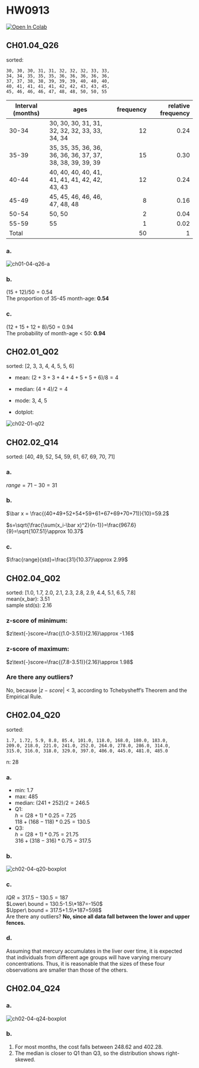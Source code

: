 # HW0913
[![Open In Colab](https://colab.research.google.com/assets/colab-badge.svg)](https://colab.research.google.com/drive/1TKvdy1GOr9DBrylWU2Tlb2U4siQg6Gug?usp=sharing)

## CH01.04_Q26

sorted: <br>
```
30, 30, 30, 31, 31, 32, 32, 32, 33, 33, 
34, 34, 35, 35, 35, 36, 36, 36, 36, 36, 
37, 37, 38, 38, 39, 39, 39, 40, 40, 40, 
40, 41, 41, 41, 41, 42, 42, 43, 43, 45, 
45, 46, 46, 46, 47, 48, 48, 50, 50, 55
```

|Interval (months)|ages|frequency|relative frequency|
|---|---|---:|---:|
|30-34|30, 30, 30, 31, 31, 32, 32, 32, 33, 33, 34, 34|12|0.24|
|35-39|35, 35, 35, 36, 36, 36, 36, 36, 37, 37, 38, 38, 39, 39, 39|15|0.30|
|40-44|40, 40, 40, 40, 41, 41, 41, 41, 42, 42, 43, 43|12|0.24|
|45-49|45, 45, 46, 46, 46, 47, 48, 48|8|0.16|
|50-54|50, 50|2|0.04|
|55-59|55|1|0.02|
|Total||50|1|

### a.

![ch01-04-q26-a](./img/ch01-04-q26-a.png)

### b.

$(15+12)/50 = 0.54$<br>
The proportion of 35-45 month-age: **0.54**

### c.

$(12+15+12+8)/50=0.94$<br>
The probability of month-age < 50: **0.94**

## CH02.01_Q02

sorted: [2, 3, 3, 4, 4, 5, 5, 6]

- mean: 
$(2+3+3+4+4+5+5+6)/8=4$

- median: 
$(4+4)/2=4$

- mode: 
3, 4, 5

- dotplot:

![ch02-01-q02](./img/ch02-01-q02-dotplot.png)

## CH02.02_Q14

sorted: [40, 49, 52, 54, 59, 61, 67, 69, 70, 71]

### a. 

$range=71-30=31$

### b.

$\bar x = \frac{(40+49+52+54+59+61+67+69+70+71)}{10}=59.2$<br>

$s=\sqrt{\frac{\sum(x_i-\bar x)^2}{n-1}}=\frac{967.6}{9}=\sqrt{107.51}\approx 10.37$<br>

### c.

$\frac{range}{std}=\frac{31}{10.37}\approx 2.99$

## CH02.04_Q02

sorted: [1.0, 1.7, 2.0, 2.1, 2.3, 2.8, 2.9, 4.4, 5.1, 6.5, 7.8]<br>
mean(x_bar): 3.51<br>
sample std(s): 2.16

### z-score of minimum: 
$z\text{-}score=\frac{(1.0-3.51)}{2.16}\approx -1.16$

### z-score of maximum: 
$z\text{-}score=\frac{(7.8-3.51)}{2.16}\approx 1.98$

### Are there any outliers?
No, because $|z-score| < 3$, according to Tchebysheff’s Theorem and the Empirical Rule.


## CH02.04_Q20
sorted: <br>
```
1.7, 1.72, 5.9, 8.8, 85.4, 101.0, 118.0, 168.0, 180.0, 183.0,
209.0, 218.0, 221.0, 241.0, 252.0, 264.0, 278.0, 286.0, 314.0,
315.0, 316.0, 318.0, 329.0, 397.0, 406.0, 445.0, 481.0, 485.0
```
n: 28


### a.
- min: 1.7
- max: 485
- median: $(241+252)/2=246.5$
- Q1: <br>
$h=(28+1)*0.25=7.25$<br>
$118+(168-118)*0.25=130.5$
- Q3: <br>
$h=(28+1)*0.75=21.75$<br>
$316+(318-316)*0.75=317.5$

### b.
![ch02-04-q20-boxplot](./img/ch02-04-q20-boxplot.png)

### c.
$IQR=317.5-130.5=187$<br>
$Lower\ bound = 130.5-1.5\*187=-150$<br>
$Upper\ bound = 317.5+1.5\*187=598$<br>
Are there any outliers? **No, since all data fall between the lower and upper fences.**

### d.
Assuming that mercury accumulates in the liver over time, it is expected that individuals from different age groups will have varying mercury concentrations. Thus, it is reasonable that the sizes of these four observations are smaller than those of the others.

## CH02.04_Q24

### a.
![ch02-04-q24-boxplot](./img/ch02-04-q24-boxplot.png)

### b.
1. For most months, the cost falls between 248.62 and 402.28.
2. The median is closer to Q1 than Q3, so the distribution shows right-skewed.
